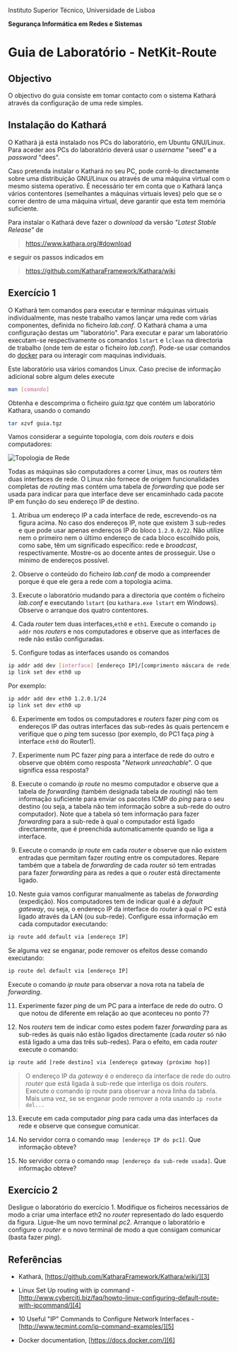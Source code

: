 Instituto Superior Técnico, Universidade de Lisboa

**Segurança Informática em Redes e Sistemas**

# Guia de Laboratório - NetKit-Route

## Objectivo

O objectivo do guia consiste em tomar contacto com o sistema Kathará através da configuração de uma rede simples.

## Instalação do Kathará

O Kathará já está instalado nos PCs do laboratório, em Ubuntu GNU/Linux.
Para aceder aos PCs do laboratório deverá usar o *username* "seed" e a *password* "dees".

Caso pretenda instalar o Kathará no seu PC, pode corrê-lo directamente sobre uma distribuição GNU/Linux ou através de uma máquina virtual com o mesmo sistema operativo. 
É necessário ter em conta que o Kathará lança vários contentores (semelhantes a máquinas virtuais leves) pelo que se o correr dentro de uma máquina virtual, deve garantir que esta tem memória suficiente.

Para instalar o Kathará deve fazer o *download* da versão *"Latest Stable Release"* de

> <https://www.kathara.org/#download>

e seguir os passos indicados em

> https://github.com/KatharaFramework/Kathara/wiki

## Exercício 1

O Kathará tem comandos para executar e terminar máquinas virtuais individualmente, mas neste trabalho vamos lançar uma rede com várias componentes, definida no ficheiro *lab.conf*.
O Kathará chama a uma configuração destas um "laboratório".
Para executar e parar um laboratório executam-se respectivamente os comandos `lstart` e `lclean` na directoria de trabalho (onde tem de estar o ficheiro *lab.conf*).
Pode-se usar comandos do [docker][6] para ou interagir com maquinas individuais.

Este laboratório usa vários comandos Linux. Caso precise de informação
adicional sobre algum deles execute 
```bash
man [comando]
```

Obtenha e descomprima o ficheiro *guia.tgz* que contém um laboratório Kathara, usando o comando

```bash
tar xzvf guia.tgz
````

Vamos considerar a seguinte topologia, com dois *routers* e dois computadores:

![Topologia de Rede][2]

 Todas as máquinas são computadores a correr Linux, mas os *routers* têm duas interfaces de rede. 
 O Linux não fornece de origem funcionalidades completas de *routing* mas contém uma tabela de
*forwarding* que pode ser usada para indicar para que interface deve ser encaminhado cada pacote IP em função do seu endereço IP de destino.

1.  Atribua um endereço IP a cada interface de rede, escrevendo-os na
    figura acima. 
    No caso dos endereços IP, note que existem 3 sub-redes e que pode usar apenas endereços IP do bloco `1.2.0.0/22`. 
    Não utilize nem o primeiro nem o último endereço de cada bloco escolhido pois, como sabe, têm um significado específico: rede e *broadcast*, respectivamente. 
    Mostre-os ao docente antes de prosseguir. 
    Use o mínimo de endereços possível.

2.  Observe o conteúdo do ficheiro *lab.conf* de modo a compreender porque é que ele gera a rede com a topologia acima.

3.  Execute o laboratório mudando para a directoria que contém o ficheiro *lab.conf* e executando `lstart` (ou `kathara.exe lstart` em Windows). 
Observe o arranque dos quatro contentores.

4.  Cada *router* tem duas interfaces,`eth0` e `eth1`. 
Execute o comando `ip addr` nos *routers* e nos computadores e observe que as interfaces de rede não estão configuradas.

5.  Configure todas as interfaces usando os comandos

```bash
ip addr add dev [interface] [endereço IP]/[comprimento máscara de rede]
ip link set dev eth0 up
```

Por exemplo:
```bash
ip addr add dev eth0 1.2.0.1/24
ip link set dev eth0 up
```

6.  Experimente em todos os computadores e *routers* fazer *ping* com os endereços IP das outras interfaces das sub-redes às quais pertencem e verifique que o *ping* tem sucesso (por exemplo, do PC1 faça *ping* à interface `eth0` do Router1).

7.  Experimente num PC fazer *ping* para a interface de rede do outro e observe que obtém como resposta "*Network unreachable*". 
O que significa essa resposta?

8.  Execute o comando *ip route* no mesmo computador e observe que a tabela de *forwarding* (também designada tabela de *routing*) não tem informação suficiente para enviar os pacotes ICMP do *ping* para o seu destino (ou seja, a tabela não tem informação sobre a sub-rede do outro computador). 
Note que a tabela só tem informação para fazer *forwarding* para a sub-rede à qual o computador está ligado directamente, que é preenchida automaticamente quando se liga a interface.

9.  Execute o comando *ip route* em cada *router* e observe que não existem entradas que permitam fazer *routing* entre os computadores.
Repare também que a tabela de *forwarding* de cada *router* só tem entradas para fazer *forwarding* para as redes a que o *router* está directamente ligado.

10. Neste guia vamos configurar manualmente as tabelas de *forwarding* (expedição). 
Nos computadores tem de indicar qual é a *default gateway*, ou seja, o endereço IP da interface do *router* à qual o PC está ligado através da LAN (ou sub-rede). 
Configure essa informação em cada computador executando:

```bash
ip route add default via [endereço IP]
```

Se alguma vez se enganar, pode remover os efeitos desse comando executando:

```bash
ip route del default via [endereço IP]
```

Execute o comando *ip route* para observar a nova rota na tabela de *forwarding*.

11. Experimente fazer *ping* de um PC para a interface de rede do outro.
    O que notou de diferente em relação ao que aconteceu no ponto 7?

12. Nos *routers* tem de indicar como estes podem fazer *forwarding* para as sub-redes às quais não estão ligados directamente (cada *router* só não está ligado a uma das três sub-redes).
    Para o efeito, em cada *router* execute o comando:

```bash
ip route add [rede destino] via [endereço gateway (próximo hop)]
```

> O endereço IP da *gateway* é o endereço da interface de rede do outro
> *router* que está ligada à sub-rede que interliga os dois *routers*.
> Execute o comando ip route para observar a nova linha da tabela. Mais
> uma vez, se se enganar pode remover a rota usando `ip route del...`

13. Execute em cada computador *ping* para cada uma das interfaces da rede e observe que consegue comunicar.

14. No servidor corra o comando `nmap [endereço IP do pc1]`. 
Que informação obteve?

15. No servidor corra o comando `nmap [endereço da sub-rede usada]`.
Que informação obteve?

## Exercício 2

Desligue o laboratório do exercício 1. 
Modifique os ficheiros necessários de modo a criar uma interface eth2 no *router* representado do lado esquerdo da figura. 
Ligue-lhe um novo terminal *pc2*. 
Arranque o laboratório e configure o *router* e o novo terminal de modo a que consigam comunicar (basta fazer *ping*).

## Referências

-   Kathará, [https://github.com/KatharaFramework/Kathara/wiki/][3]

-   Linux Set Up routing with ip command -
    [http://www.cyberciti.biz/faq/howto-linux-configuring-default-route-with-ipcommand/][4]

-   10 Useful "IP" Commands to Configure Network Interfaces -
    [http://www.tecmint.com/ip-command-examples/][5]

-   Docker documentation, [https://docs.docker.com/][6]

  [1]: media/tecnico.jpeg
  [2]: media/topologia-de-rede.png 
  [3]: https://github.com/KatharaFramework/Kathara/wiki
  [4]: http://www.cyberciti.biz/faq/howto-linux-configuring-default-route-with-ipcommand/
  [5]: http://www.tecmint.com/ip-command-examples/
  [6]: https://docs.docker.com/